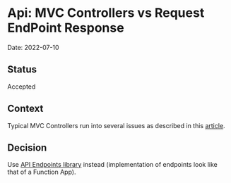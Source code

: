 # Api: MVC Controllers vs Request EndPoint Response

Date: 2022-07-10

## Status

Accepted

## Context

Typical MVC Controllers run into several issues as described in this [article](https://ardalis.com/mvc-controllers-are-dinosaurs-embrace-api-endpoints/).

## Decision

Use [API Endpoints library](https://github.com/ardalis/ApiEndpoints/) instead (implementation of endpoints look like that of a Function App).
